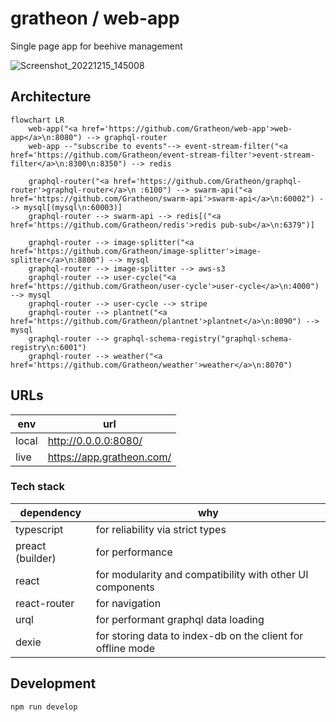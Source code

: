 # gratheon / web-app

Single page app for beehive management

![Screenshot_20221215_145008](https://user-images.githubusercontent.com/445122/208070865-e9c486bb-84ed-4205-a269-70693016d808.png)

## Architecture

```mermaid
flowchart LR
    web-app("<a href='https://github.com/Gratheon/web-app'>web-app</a>\n:8080") --> graphql-router
    web-app --"subscribe to events"--> event-stream-filter("<a href='https://github.com/Gratheon/event-stream-filter'>event-stream-filter</a>\n:8300\n:8350") --> redis

    graphql-router("<a href='https://github.com/Gratheon/graphql-router'>graphql-router</a>\n :6100") --> swarm-api("<a href='https://github.com/Gratheon/swarm-api'>swarm-api</a>\n:60002") --> mysql[(mysql\n:60003)]
    graphql-router --> swarm-api --> redis[("<a href='https://github.com/Gratheon/redis'>redis pub-sub</a>\n:6379")]

    graphql-router --> image-splitter("<a href='https://github.com/Gratheon/image-splitter'>image-splitter</a>\n:8800") --> mysql
    graphql-router --> image-splitter --> aws-s3
    graphql-router --> user-cycle("<a href='https://github.com/Gratheon/user-cycle'>user-cycle</a>\n:4000") --> mysql
    graphql-router --> user-cycle --> stripe
    graphql-router --> plantnet("<a href='https://github.com/Gratheon/plantnet'>plantnet</a>\n:8090") --> mysql
    graphql-router --> graphql-schema-registry("graphql-schema-registry\n:6001")
    graphql-router --> weather("<a href='https://github.com/Gratheon/weather'>weather</a>\n:8070")
```

## URLs

| env   | url                       |
| ----- | ------------------------- |
| local | http://0.0.0.0:8080/      |
| live  | https://app.gratheon.com/ |

### Tech stack
|dependency|why|
|--|--|
|typescript| for reliability via strict types|
|preact (builder)| for performance|
|react| for modularity and compatibility with other UI components|
|react-router|for navigation|
|urql| for performant graphql data loading|
|dexie| for storing data to index-db on the client for offline mode|

## Development

```
npm run develop
```
